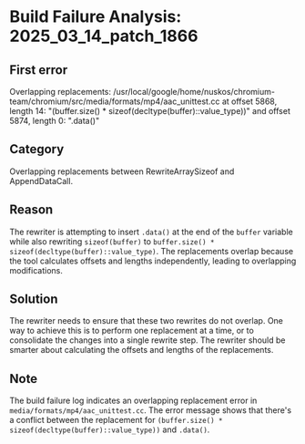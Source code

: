 # Build Failure Analysis: 2025_03_14_patch_1866

## First error

Overlapping replacements: /usr/local/google/home/nuskos/chromium-team/chromium/src/media/formats/mp4/aac_unittest.cc at offset 5868, length 14: "(buffer.size() * sizeof(decltype(buffer)::value_type))" and offset 5874, length 0: ".data()"

## Category
Overlapping replacements between RewriteArraySizeof and AppendDataCall.

## Reason
The rewriter is attempting to insert `.data()` at the end of the `buffer` variable while also rewriting `sizeof(buffer)` to `buffer.size() * sizeof(decltype(buffer)::value_type)`. The replacements overlap because the tool calculates offsets and lengths independently, leading to overlapping modifications.

## Solution
The rewriter needs to ensure that these two rewrites do not overlap. One way to achieve this is to perform one replacement at a time, or to consolidate the changes into a single rewrite step. The rewriter should be smarter about calculating the offsets and lengths of the replacements.

## Note
The build failure log indicates an overlapping replacement error in `media/formats/mp4/aac_unittest.cc`. The error message shows that there's a conflict between the replacement for `(buffer.size() * sizeof(decltype(buffer)::value_type))` and `.data()`.